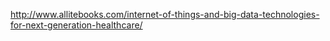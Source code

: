 http://www.allitebooks.com/internet-of-things-and-big-data-technologies-for-next-generation-healthcare/